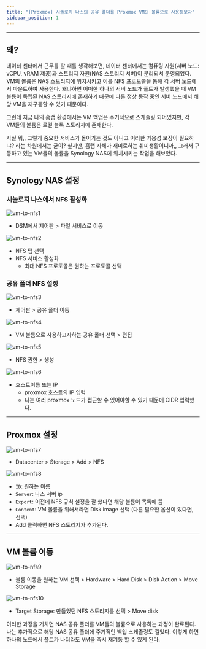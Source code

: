 ```yaml
---
title: "[Proxmox] 시놀로지 나스의 공유 폴더를 Proxmox VM의 볼륨으로 사용해보자"
sidebar_position: 1
---
```

---
## 왜?

데이터 센터에서 근무를 할 때를 생각해보면, 데이터 센터에서는 컴퓨팅 자원(서버 노드: vCPU, vRAM 제공)과 스토리지 자원(NAS 스토리지 서버)이 분리되서 운영되었다. VM의 볼륨은 NAS 스토리지에 위치시키고 이를 NFS 프로토콜을 통해 각 서버 노드에서 마운트하여 사용한다. 왜냐하면 어떠한 하나의 서버 노드가 폴트가 발생했을 때 VM 볼륨이 독립된 NAS 스토리지에 존재하기 때문에 다른 정상 동작 중인 서버 노드에서 해당 VM을 재구동할 수 있기 때문이다.

그런데 지금 나의 홈랩 환경에서는 VM 백업은 주기적으로 스케줄링 되어있지만, 각 VM들의 볼륨은 로컬 블록 스토리지에 존재한다.

사실 뭐,, 그렇게 중요한 서비스가 돌아가는 것도 아니고 이러한 가용성 보장이 필요하냐? 라는 차원에서는 굳이? 싶지만, 홈랩 자체가 재미로하는 취미생활이니까,, 그래서 구동하고 있는 VM들의 볼륨을 Synology NAS에 위치시키는 작업을 해보았다.

---
## Synology NAS 설정
### 시놀로지 나스에서 NFS 활성화

![vm-to-nfs1](./assets/vm-to-nfs1.png)

- DSM에서 제어판 > 파일 서비스로 이동

![vm-to-nfs2](./assets/vm-to-nfs2.png)

- NFS 탭 선택
- NFS 서비스 활성화
	- 최대 NFS 프로토콜은 원하는 프로토콜 선택

### 공유 폴더 NFS 설정

![vm-to-nfs3](./assets/vm-to-nfs3.png)

- 제어판 > 공유 폴더 이동

![vm-to-nfs4](./assets/vm-to-nfs4.png)

- VM 볼륨으로 사용하고자하는 공유 폴더 선택 > 편집

![vm-to-nfs5](./assets/vm-to-nfs5.png)

- NFS 권한 > 생성

![vm-to-nfs6](./assets/vm-to-nfs6.png)

- 호스트이름 또는 IP
	- proxmox 호스트의 IP 입력
	- 나는 여러 proxmox 노드가 접근할 수 있어야할 수 있기 때문에 CIDR 입력했다.

---
## Proxmox 설정

![vm-to-nfs7](./assets/vm-to-nfs7.png)

- Datacenter > Storage > Add > NFS

![vm-to-nfs8](./assets/vm-to-nfs8.png)

- `ID`: 원하는 이름
- `Server`: 나스 서버 ip
- `Export`: 이전에 NFS 규칙 설정을 잘 했다면 해당 볼륨이 목록에 뜸
- `Content`: VM 볼륨을 위해서라면 Disk image 선택 (다른 필요한 옵션이 있다면, 선택)
- Add 클릭하면 NFS 스토리지가 추가된다.

---

## VM 볼륨 이동

![vm-to-nfs9](./assets/vm-to-nfs9.png)

- 볼륨 이동을 원하는 VM 선택 > Hardware > Hard Disk > Disk Action > Move Storage

![vm-to-nfs10](./assets/vm-to-nfs10.png)

- Target Storage: 만들었던 NFS 스토리지를 선택 > Move disk

이러한 과정을 거치면 NAS 공유 폴더를 VM들의 볼륨으로 사용하는 과정이 완료된다.
나는 추가적으로 해당 NAS 공유 폴더에 주기적인 백업 스케줄링도 걸었다. 이렇게 하면 하나의 노드에서 폴트가 나더라도 VM을 즉시 재기동 할 수 있게 된다.
